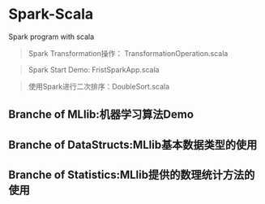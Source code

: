 # Spark-Scala
Spark program with scala

>Spark Transformation操作： TransformationOperation.scala

>Spark Start Demo: FristSparkApp.scala

>使用Spark进行二次排序：DoubleSort.scala

## Branche of MLlib:机器学习算法Demo

## Branche of DataStructs:MLlib基本数据类型的使用

## Branche of Statistics:MLlib提供的数理统计方法的使用
